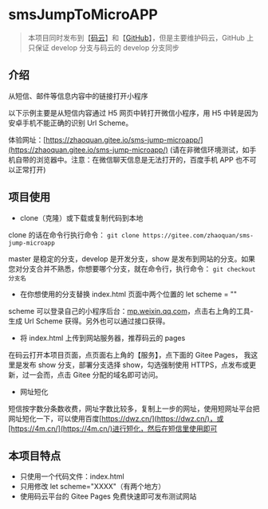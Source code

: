 # smsJumpToMicroAPP

> 本项目同时发布到【[码云](https://gitee.com/zhaoquan/sms-jump-microapp)】和【[GitHub](https://github.com/chatterzhao/smsJumpMicroAPP)】，但是主要维护码云，GitHub 上只保证 develop 分支与码云的 develop 分支同步

## 介绍

从短信、邮件等信息内容中的链接打开小程序

以下示例主要是从短信内容通过 H5 网页中转打开微信小程序，用 H5 中转是因为安卓手机不能正确的识别 Url Scheme。

体验网址：[https://zhaoquan.gitee.io/sms-jump-microapp/](https://zhaoquan.gitee.io/sms-jump-microapp/) (请在非微信环境测试，如手机自带的浏览器中。注意：在微信聊天信息是无法打开的，百度手机 APP 也不可以正常打开)

## 项目使用

- clone（克隆）或下载或复制代码到本地

clone 的话在命令行执行命令： `git clone https://gitee.com/zhaoquan/sms-jump-microapp`

master 是稳定的分支，develop 是开发分支，show 是发布到网站的分支。如果您对分支合并不熟悉，你想要哪个分支，就在命令行，执行命令： `git checkout 分支名`

- 在你想使用的分支替换 index.html 页面中两个位置的 let scheme = ""

scheme 可以登录自己的小程序后台：[mp.weixin.qq.com](mp.weixin.qq.com)，点击右上角的工具-生成 Url Scheme 获得。另外也可以通过接口获得。

- 将 index.html 上传到网站服务器，推荐码云的 pages

在码云打开本项目页面，点页面右上角的【服务】，点下面的 Gitee Pages， 我这里是发布 show 分支，部署分支选择 show，勾选强制使用 HTTPS，点发布或更新，过一会而，点击 Gitee 分配的域名即可访问。

- 网址短化

短信按字数分条数收费，网址字数比较多，复制上一步的网址，使用短网址平台把网址短化一下，可以使用百度[https://dwz.cn/](https://dwz.cn/)，或[https://4m.cn/](https://4m.cn/)进行短化，然后在短信里使用即可

## 本项目特点

- 只使用一个代码文件：index.html
- 只用修改 let scheme="XXXX"（有两个地方）
- 使用码云平台的 Gitee Pages 免费快速即可发布测试网站
